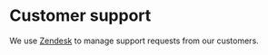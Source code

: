 # Customer support

We use [Zendesk](/software/zendesk) to manage support requests from our customers.
